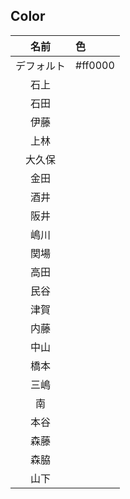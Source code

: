 ## Color

|名前|色|
|:--:|:--|
|デフォルト|#ff0000|
|石上||
|石田||#2af556
|伊藤||
|上林||
|大久保||
|金田||
|酒井||
|阪井||
|嶋川||
|関場||
|高田||
|民谷||
|津賀||
|内藤||
|中山||
|橋本||
|三嶋||
|南||
|本谷||
|森藤||
|森脇||
|山下||
